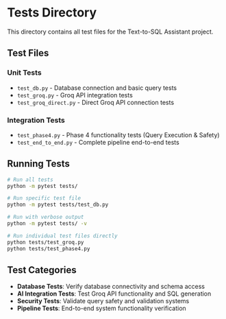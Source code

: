 # Tests Directory

This directory contains all test files for the Text-to-SQL Assistant project.

## Test Files

### Unit Tests
- `test_db.py` - Database connection and basic query tests
- `test_groq.py` - Groq API integration tests
- `test_groq_direct.py` - Direct Groq API connection tests

### Integration Tests
- `test_phase4.py` - Phase 4 functionality tests (Query Execution & Safety)
- `test_end_to_end.py` - Complete pipeline end-to-end tests

## Running Tests

```bash
# Run all tests
python -m pytest tests/

# Run specific test file
python -m pytest tests/test_db.py

# Run with verbose output
python -m pytest tests/ -v

# Run individual test files directly
python tests/test_groq.py
python tests/test_phase4.py
```

## Test Categories

- **Database Tests**: Verify database connectivity and schema access
- **AI Integration Tests**: Test Groq API functionality and SQL generation
- **Security Tests**: Validate query safety and validation systems
- **Pipeline Tests**: End-to-end system functionality verification
